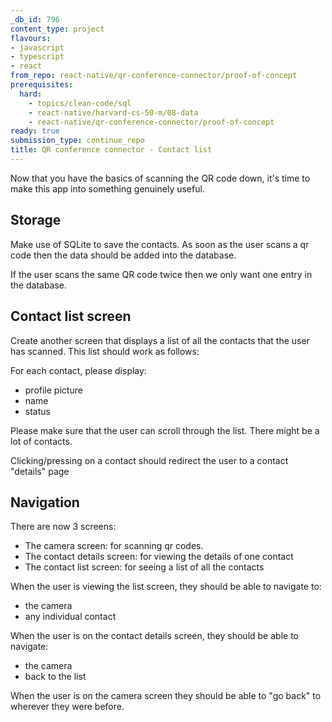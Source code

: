 ```yaml
---
_db_id: 796
content_type: project
flavours:
- javascript
- typescript
- react
from_repo: react-native/qr-conference-connector/proof-of-concept
prerequisites:
  hard:
    - topics/clean-code/sql
    - react-native/harvard-cs-50-m/08-data
    - react-native/qr-conference-connector/proof-of-concept
ready: true
submission_type: continue_repo
title: QR conference connector - Contact list
---
```


Now that you have the basics of scanning the QR code down, it's time to make this app into something genuinely useful.

## Storage

Make use of SQLite to save the contacts. As soon as the user scans a qr code then the data should be added into the database.

If the user scans the same QR code twice then we only want one entry in the database.

## Contact list screen

Create another screen that displays a list of all the contacts that the user has scanned. This list should work as follows:

For each contact, please display:

- profile picture
- name
- status

Please make sure that the user can scroll through the list. There might be a lot of contacts.

Clicking/pressing on a contact should redirect the user to a contact "details" page

## Navigation

There are now 3 screens:

- The camera screen: for scanning qr codes.
- The contact details screen: for viewing the details of one contact
- The contact list screen: for seeing a list of all the contacts

When the user is viewing the list screen, they should be able to navigate to:

- the camera
- any individual contact

When the user is on the contact details screen, they should be able to navigate:

- the camera
- back to the list

When the user is on the camera screen they should be able to "go back" to wherever they were before.
